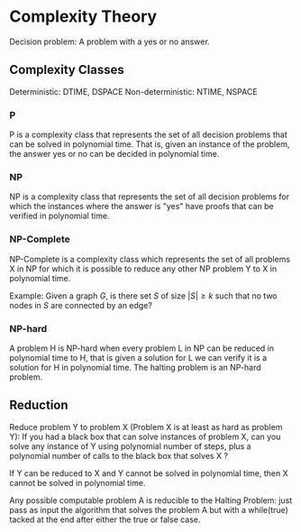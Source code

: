 
# Complexity Theory

Decision problem: A problem with a yes or no answer.



## Complexity Classes

Deterministic: DTIME, DSPACE
Non-deterministic: NTIME, NSPACE


### P
P is a complexity class that represents the set of all decision problems that can be solved in polynomial time. That is, given an instance of the problem, the answer yes or no can be decided in polynomial time.


### NP
NP is a complexity class that represents the set of all decision problems for which the instances where the answer is "yes" have proofs that can be verified in polynomial time.


### NP-Complete
NP-Complete is a complexity class which represents the set of all problems X in NP for which it is possible to reduce any other NP problem Y to X in polynomial time.


Example: Given a graph $G$, is there set $S$ of size $|S| ≥ k$ such that no two nodes in $S$ are connected by an edge?



### NP-hard
A problem H is NP-hard when every problem L in NP can be reduced in polynomial time to H, that is given a solution for L we can verify it is a solution for H in polynomial time.
The halting problem is an NP-hard problem.




## Reduction
Reduce problem Y to problem X (Problem X is at least as hard as problem Y):
If you had a black box that can solve instances of
problem X, can you solve any instance of Y using
polynomial number of steps, plus a polynomial number of
calls to the black box that solves X ?

If Y can be reduced to X and Y cannot be solved in polynomial time, then X
cannot be solved in polynomial time.

Any possible computable problem A is reducible to the Halting Problem: just pass as input the algorithm that solves the problem A but with a while(true) tacked at the end after either the true or false case. 